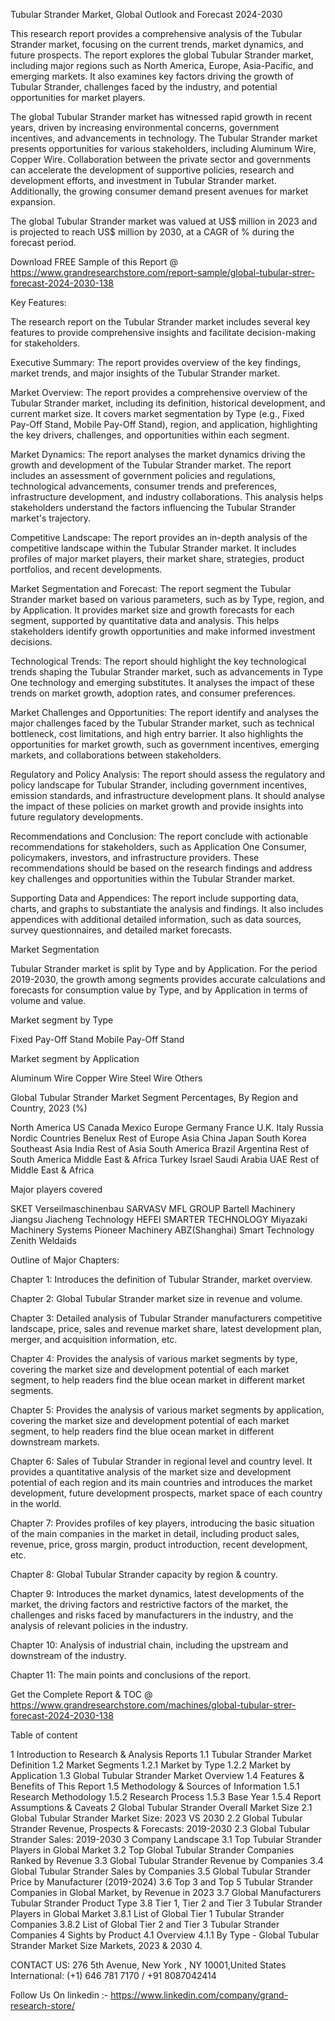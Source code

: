 Tubular Strander Market, Global Outlook and Forecast 2024-2030

This research report provides a comprehensive analysis of the Tubular Strander market, focusing on the current trends, market dynamics, and future prospects. The report explores the global Tubular Strander market, including major regions such as North America, Europe, Asia-Pacific, and emerging markets. It also examines key factors driving the growth of Tubular Strander, challenges faced by the industry, and potential opportunities for market players.

The global Tubular Strander market has witnessed rapid growth in recent years, driven by increasing environmental concerns, government incentives, and advancements in technology. The Tubular Strander market presents opportunities for various stakeholders, including Aluminum Wire, Copper Wire. Collaboration between the private sector and governments can accelerate the development of supportive policies, research and development efforts, and investment in Tubular Strander market. Additionally, the growing consumer demand present avenues for market expansion.

The global Tubular Strander market was valued at US$ million in 2023 and is projected to reach US$ million by 2030, at a CAGR of % during the forecast period.

Download FREE Sample of this Report @ https://www.grandresearchstore.com/report-sample/global-tubular-strer-forecast-2024-2030-138


Key Features:

The research report on the Tubular Strander market includes several key features to provide comprehensive insights and facilitate decision-making for stakeholders.

Executive Summary: The report provides overview of the key findings, market trends, and major insights of the Tubular Strander market.

Market Overview: The report provides a comprehensive overview of the Tubular Strander market, including its definition, historical development, and current market size. It covers market segmentation by Type (e.g., Fixed Pay-Off Stand, Mobile Pay-Off Stand), region, and application, highlighting the key drivers, challenges, and opportunities within each segment.

Market Dynamics: The report analyses the market dynamics driving the growth and development of the Tubular Strander market. The report includes an assessment of government policies and regulations, technological advancements, consumer trends and preferences, infrastructure development, and industry collaborations. This analysis helps stakeholders understand the factors influencing the Tubular Strander market's trajectory.

Competitive Landscape: The report provides an in-depth analysis of the competitive landscape within the Tubular Strander market. It includes profiles of major market players, their market share, strategies, product portfolios, and recent developments.

Market Segmentation and Forecast: The report segment the Tubular Strander market based on various parameters, such as by Type, region, and by Application. It provides market size and growth forecasts for each segment, supported by quantitative data and analysis. This helps stakeholders identify growth opportunities and make informed investment decisions.

Technological Trends: The report should highlight the key technological trends shaping the Tubular Strander market, such as advancements in Type One technology and emerging substitutes. It analyses the impact of these trends on market growth, adoption rates, and consumer preferences.

Market Challenges and Opportunities: The report identify and analyses the major challenges faced by the Tubular Strander market, such as technical bottleneck, cost limitations, and high entry barrier. It also highlights the opportunities for market growth, such as government incentives, emerging markets, and collaborations between stakeholders.

Regulatory and Policy Analysis: The report should assess the regulatory and policy landscape for Tubular Strander, including government incentives, emission standards, and infrastructure development plans. It should analyse the impact of these policies on market growth and provide insights into future regulatory developments.

Recommendations and Conclusion: The report conclude with actionable recommendations for stakeholders, such as Application One Consumer, policymakers, investors, and infrastructure providers. These recommendations should be based on the research findings and address key challenges and opportunities within the Tubular Strander market.

Supporting Data and Appendices: The report include supporting data, charts, and graphs to substantiate the analysis and findings. It also includes appendices with additional detailed information, such as data sources, survey questionnaires, and detailed market forecasts.

Market Segmentation

Tubular Strander market is split by Type and by Application. For the period 2019-2030, the growth among segments provides accurate calculations and forecasts for consumption value by Type, and by Application in terms of volume and value.



Market segment by Type



Fixed Pay-Off Stand
Mobile Pay-Off Stand


Market segment by Application



Aluminum Wire
Copper Wire
Steel Wire
Others


Global Tubular Strander Market Segment Percentages, By Region and Country, 2023 (%)



North America
US
Canada
Mexico
Europe
Germany
France
U.K.
Italy
Russia
Nordic Countries
Benelux
Rest of Europe
Asia
China
Japan
South Korea
Southeast Asia
India
Rest of Asia
South America
Brazil
Argentina
Rest of South America
Middle East & Africa
Turkey
Israel
Saudi Arabia
UAE
Rest of Middle East & Africa


Major players covered



SKET Verseilmaschinenbau
SARVASV
MFL GROUP
Bartell Machinery
Jiangsu Jiacheng Technology
HEFEI SMARTER TECHNOLOGY
Miyazaki Machinery Systems
Pioneer Machinery
ABZ(Shanghai) Smart Technology
Zenith Weldaids


Outline of Major Chapters:

Chapter 1: Introduces the definition of Tubular Strander, market overview.

Chapter 2: Global Tubular Strander market size in revenue and volume.

Chapter 3: Detailed analysis of Tubular Strander manufacturers competitive landscape, price, sales and revenue market share, latest development plan, merger, and acquisition information, etc.

Chapter 4: Provides the analysis of various market segments by type, covering the market size and development potential of each market segment, to help readers find the blue ocean market in different market segments.

Chapter 5: Provides the analysis of various market segments by application, covering the market size and development potential of each market segment, to help readers find the blue ocean market in different downstream markets.

Chapter 6: Sales of Tubular Strander in regional level and country level. It provides a quantitative analysis of the market size and development potential of each region and its main countries and introduces the market development, future development prospects, market space of each country in the world.

Chapter 7: Provides profiles of key players, introducing the basic situation of the main companies in the market in detail, including product sales, revenue, price, gross margin, product introduction, recent development, etc.

Chapter 8: Global Tubular Strander capacity by region & country.

Chapter 9: Introduces the market dynamics, latest developments of the market, the driving factors and restrictive factors of the market, the challenges and risks faced by manufacturers in the industry, and the analysis of relevant policies in the industry.

Chapter 10: Analysis of industrial chain, including the upstream and downstream of the industry.

Chapter 11: The main points and conclusions of the report.

Get the Complete Report & TOC @ https://www.grandresearchstore.com/machines/global-tubular-strer-forecast-2024-2030-138

Table of content

1 Introduction to Research & Analysis Reports
1.1 Tubular Strander Market Definition
1.2 Market Segments
1.2.1 Market by Type
1.2.2 Market by Application
1.3 Global Tubular Strander Market Overview
1.4 Features & Benefits of This Report
1.5 Methodology & Sources of Information
1.5.1 Research Methodology
1.5.2 Research Process
1.5.3 Base Year
1.5.4 Report Assumptions & Caveats
2 Global Tubular Strander Overall Market Size
2.1 Global Tubular Strander Market Size: 2023 VS 2030
2.2 Global Tubular Strander Revenue, Prospects & Forecasts: 2019-2030
2.3 Global Tubular Strander Sales: 2019-2030
3 Company Landscape
3.1 Top Tubular Strander Players in Global Market
3.2 Top Global Tubular Strander Companies Ranked by Revenue
3.3 Global Tubular Strander Revenue by Companies
3.4 Global Tubular Strander Sales by Companies
3.5 Global Tubular Strander Price by Manufacturer (2019-2024)
3.6 Top 3 and Top 5 Tubular Strander Companies in Global Market, by Revenue in 2023
3.7 Global Manufacturers Tubular Strander Product Type
3.8 Tier 1, Tier 2 and Tier 3 Tubular Strander Players in Global Market
3.8.1 List of Global Tier 1 Tubular Strander Companies
3.8.2 List of Global Tier 2 and Tier 3 Tubular Strander Companies
4 Sights by Product
4.1 Overview
4.1.1 By Type - Global Tubular Strander Market Size Markets, 2023 & 2030
4.

CONTACT US:
276 5th Avenue, New York , NY 10001,United States
International: (+1) 646 781 7170 / +91 8087042414

Follow Us On linkedin :- https://www.linkedin.com/company/grand-research-store/
